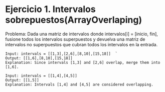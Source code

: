 # Ejercicio 1. Intervalos sobrepuestos(ArrayOverlaping)
Problema: Dada una matriz de intervalos donde intervalos[i] = [inicio, fin], fusione todos los intervalos superpuestos y devuelva una matriz de intervalos no superpuestos que cubran todos los intervalos en la entrada.  

```
Input: intervals = [[1,3],[2,6],[8,10],[15,18]]  `
Output: [[1,6],[8,10],[15,18]]
Explanation: Since intervals [1,3] and [2,6] overlap, merge them into [1,6].

Input: intervals = [[1,4],[4,5]]
Output: [[1,5]]
Explanation: Intervals [1,4] and [4,5] are considered overlapping.
```